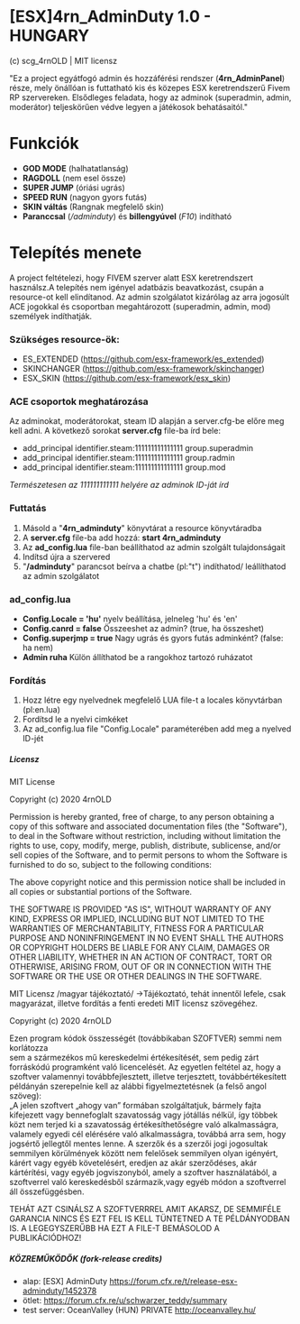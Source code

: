 # [ESX]4rn_AdminDuty 1.0 - HUNGARY

(c) scg_4rnOLD | MIT licensz

"Ez a project egyátfogó admin és hozzáférési rendszer (**4rn_AdminPanel**) része, mely önállóan is futtatható kis és közepes ESX keretrendszerű Fivem RP szervereken. Elsődleges feladata, hogy az adminok (superadmin, admin, moderátor) teljeskörűen védve legyen a játékosok behatásaitól."

# Funkciók
- **GOD MODE** (halhatatlanság)
- **RAGDOLL** (nem esel össze)
- **SUPER JUMP** (óriási ugrás)
- **SPEED RUN** (nagyon gyors futás)
- **SKIN váltás** (Rangnak megfelelő skin)
- **Paranccsal** (*/adminduty*) és **billengyúvel** (*F10*) indítható


# Telepítés menete
A project feltételezi, hogy FIVEM szerver alatt ESX keretrendszert használsz.A telepítés nem igényel adatbázis beavatkozást, csupán a resource-ot kell elindítanod. Az admin szolgálatot kizárólag az arra jogosúlt ACE jogokkal és csoportban megahtározott (superadmin, admin, mod) személyek indíthatják.

### Szükséges resource-ök:
  - ES_EXTENDED (https://github.com/esx-framework/es_extended)
  - SKINCHANGER (https://github.com/esx-framework/skinchanger)
  - ESX_SKIN (https://github.com/esx-framework/esx_skin)
 
### ACE csoportok meghatározása
Az adminokat, moderátorokat, steam ID alapján a server.cfg-be előre meg kell adni. A következő sorokat  **server.cfg** file-ba írd bele:
- add_principal identifier.steam:111111111111111 group.superadmin
- add_principal identifier.steam:111111111111111 group.radmin
- add_principal identifier.steam:111111111111111 group.mod

*Természetesen az 111111111111 helyére az adminok ID-ját írd*

### Futtatás
1. Másold a "**4rn_adminduty**" könyvtárat a resource könyvtáradba
2. A **server.cfg** file-ba add hozzá: **start 4rn_adminduty**
3. Az **ad_config.lua** file-ban beállíthatod az admin szolgált tulajdonságait
3. Indítsd újra a szervered
4. "**/adminduty**" parancsot beírva a chatbe (pl:"t") indíthatod/ leállíthatod az admin szolgálatot

### ad_config.lua
- **Config.Locale = 'hu'** nyelv beállítása, jelneleg 'hu' és 'en'
- **Config.canrd = false** Összeeshet az admin? (true, ha összeshet)
- **Config.superjmp = true** Nagy ugrás és gyors futás adminként? (false: ha nem) 
- **Admin ruha** Külön állíthatod be a rangokhoz tartozó ruházatot

### Fordítás
1. Hozz létre egy nyelvednek megfelelő LUA file-t a locales könyvtárban (pl:en.lua)
2. Fordítsd le a nyelvi cimkéket
3. Az ad_config.lua file "Config.Locale" paraméterében add meg a nyelved ID-jét

##### Licensz
MIT License

Copyright (c) 2020 4rnOLD

Permission is hereby granted, free of charge, to any person obtaining a copy
of this software and associated documentation files (the "Software"), to deal
in the Software without restriction, including without limitation the rights
to use, copy, modify, merge, publish, distribute, sublicense, and/or sell
copies of the Software, and to permit persons to whom the Software is
furnished to do so, subject to the following conditions:

The above copyright notice and this permission notice shall be included in all
copies or substantial portions of the Software.

THE SOFTWARE IS PROVIDED "AS IS", WITHOUT WARRANTY OF ANY KIND, EXPRESS OR IMPLIED, INCLUDING BUT NOT LIMITED TO THE WARRANTIES OF MERCHANTABILITY, FITNESS FOR A PARTICULAR PURPOSE AND NONINFRINGEMENT IN NO EVENT SHALL THE AUTHORS OR COPYRIGHT HOLDERS BE LIABLE FOR ANY CLAIM, DAMAGES OR OTHER LIABILITY, WHETHER IN AN ACTION OF CONTRACT, TORT OR OTHERWISE, ARISING FROM, OUT OF OR IN CONNECTION WITH THE SOFTWARE OR THE USE OR OTHER DEALINGS IN THE SOFTWARE.



MIT Licensz /magyar tájékoztató/
->Tájékoztató, tehát innentől lefele, csak magyarázat, illetve fordítás a fenti
eredeti MIT licensz szövegéhez.

Copyright (c) 2020 4rnOLD

Ezen program kódok összességét (továbbikaban SZOFTVER) semmi  nem  korlátozza  
sem  a  szármezékos  mű  kereskedelmi értékesítését,  sem  pedig  zárt  forráskódú programként  való  licencelését.
Az  egyetlen  feltétel az, hogy a szoftver valamennyi továbbfejlesztett, illetve terjesztett, 
továbbértékesített példányán  szerepelnie kell az alábbi figyelmeztetésnek (a felső angol szöveg):  
„A jelen  szoftvert „ahogy  van” formában szolgáltatjuk, bármely fajta kifejezett vagy 
bennefoglalt szavatosság vagy jótállás nélkül, így többek közt nem terjed ki a szavatosság
értékesíthetőségre való alkalmasságra, valamely egyedi cél elérésére való alkalmasságra,
továbbá arra sem, hogy jogsértő jellegtől mentes  lenne. A szerzők és a szerzői jogi jogosultak
semmilyen körülmények között nem felelősek semmilyen olyan igényért, kárért vagy egyéb követelésért, eredjen az akár szerződéses, akár kártérítési, vagy egyéb jogviszonyból, amely a szoftver használatából, a szoftverrel való kereskedésből származik,vagy egyéb módon a szoftverrel áll összefüggésben.

TEHÁT AZT CSINÁLSZ A SZOFTVERRREL AMIT AKARSZ, DE SEMMIFÉLE GARANCIA NINCS ÉS EZT FEL IS KELL TÜNTETNED A TE PÉLDÁNYODBAN IS. A LEGEGYSZERŰBB HA EZT A FILE-T BEMÁSOLOD A PUBLIKÁCIÓDHOZ!

#####  KÖZREMŰKÖDŐK (fork-release credits)
- alap: [ESX] AdminDuty https://forum.cfx.re/t/release-esx-adminduty/1452378
- ötlet: https://forum.cfx.re/u/schwarzer_teddy/summary
- test server: OceanValley (HUN) PRIVATE http://oceanvalley.hu/